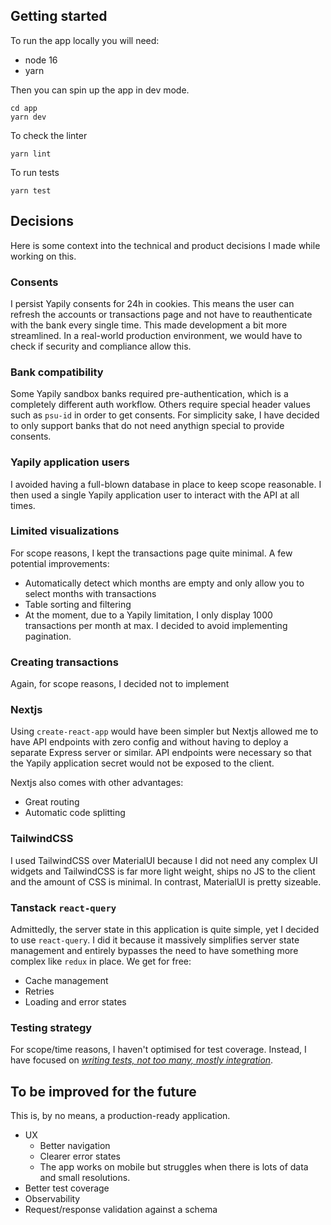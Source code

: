 ## Getting started

To run the app locally you will need:
- node 16
- yarn

Then you can spin up the app in dev mode.

```
cd app
yarn dev
```

To check the linter

```
yarn lint
```

To run tests

```
yarn test
```

## Decisions

Here is some context into the technical and product decisions I made while working on this.

### Consents

I persist Yapily consents for 24h in cookies. This means the user can refresh the accounts or transactions page and not have to reauthenticate with the bank every single time. This made development a bit more streamlined. In a real-world production environment, we would have to check if security and compliance allow this.

### Bank compatibility

Some Yapily sandbox banks required pre-authentication, which is a completely different auth workflow. Others require special header values such as `psu-id` in order to get consents. For simplicity sake, I have decided to only support banks that do not need anythign special to provide consents.

### Yapily application users

I avoided having a full-blown database in place to keep scope reasonable. I then used a single Yapily application user to interact with the API at all times.

### Limited visualizations

For scope reasons, I kept the transactions page quite minimal. A few potential improvements:
- Automatically detect which months are empty and only allow you to select months with transactions
- Table sorting and filtering
- At the moment, due to a Yapily limitation, I only display 1000 transactions per month at max. I decided to avoid implementing pagination.

### Creating transactions

Again, for scope reasons, I decided not to implement 

### Nextjs

Using `create-react-app` would have been simpler but Nextjs allowed me to have API endpoints with zero config and without having to deploy a separate Express server or similar. API endpoints were necessary so that the Yapily application secret would not be exposed to the client.

Nextjs also comes with other advantages:
- Great routing
- Automatic code splitting

### TailwindCSS

I used TailwindCSS over MaterialUI because I did not need any complex UI widgets and TailwindCSS is far more light weight, ships no JS to the client and the amount of CSS is minimal. In contrast, MaterialUI is pretty sizeable.

### Tanstack `react-query`

Admittedly, the server state in this application is quite simple, yet I decided to use `react-query`. I did it because it massively simplifies server state management and entirely bypasses the need to have something more complex like `redux` in place. We get for free:
- Cache management
- Retries
- Loading and error states

### Testing strategy

For scope/time reasons, I haven't optimised for test coverage. Instead, I have focused on [*writing tests, not too many, mostly integration*](https://kentcdodds.com/blog/write-tests).

## To be improved for the future

This is, by no means, a production-ready application.

- UX
  - Better navigation
  - Clearer error states
  - The app works on mobile but struggles when there is lots of data and small resolutions.
- Better test coverage
- Observability
- Request/response validation against a schema

